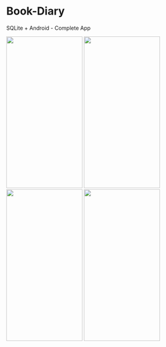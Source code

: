 # Book-Diary

SQLite + Android - Complete App

<img src="https://user-images.githubusercontent.com/75776014/122574581-6afe5e80-d06d-11eb-8f39-4f44e520efc7.JPG" width="200" height="400"> <img src="https://user-images.githubusercontent.com/75776014/122574590-6e91e580-d06d-11eb-8406-a6f7e9ecb3a0.JPG" width="200" height="400">
<img src="https://user-images.githubusercontent.com/75776014/122574602-70f43f80-d06d-11eb-9c56-6c2b99f10d1f.JPG" width="200" height="400">
<img src="https://user-images.githubusercontent.com/75776014/122574611-73ef3000-d06d-11eb-9695-ba62ff06bdcc.JPG" width="200" height="400">

